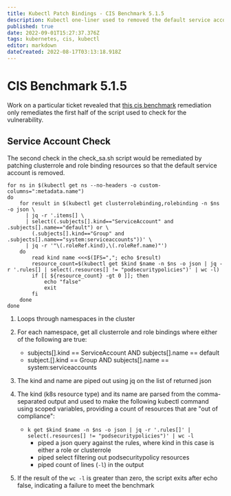 ```yaml
---
title: Kubectl Patch Bindings - CIS Benchmark 5.1.5
description: Kubectl one-liner used to removed the default service account from all clusterrole and role bindings.
published: true
date: 2022-09-01T15:27:37.376Z
tags: kubernetes, cis, kubectl
editor: markdown
dateCreated: 2022-08-17T03:13:18.918Z
---
```


# CIS Benchmark 5.1.5

Work on a particular ticket revealed that [this cis benchmark](https://rancher.com/docs/rancher/v2.6/en/security/hardening-guides/rke-1.6-benchmark-2.6/#5-1-5-ensure-that-default-service-accounts-are-not-actively-used-automated) remediation only remediates the first half of the script used to check for the vulnerability. 

## Service Account Check 

The second check in the check_sa.sh script would be remediated by patching clusterrole and role binding resources so that the default service account is removed. 

```
for ns in $(kubectl get ns --no-headers -o custom-columns=":metadata.name")
do
    for result in $(kubectl get clusterrolebinding,rolebinding -n $ns -o json \
      | jq -r '.items[] \
      | select((.subjects[].kind=="ServiceAccount" and .subjects[].name=="default") or \
        (.subjects[].kind=="Group" and .subjects[].name=="system:serviceaccounts"))' \
      | jq -r '"\(.roleRef.kind),\(.roleRef.name)"')
    do
        read kind name <<<$(IFS=","; echo $result)
        resource_count=$(kubectl get $kind $name -n $ns -o json | jq -r '.rules[] | select(.resources[] != "podsecuritypolicies")' | wc -l)
        if [[ ${resource_count} -gt 0 ]]; then
            echo "false"
            exit
        fi
    done
done
```

1. Loops through namespaces in the cluster
2. For each namespace, get all clusterrole and role bindings where either of the following are true:
    - subjects[].kind == ServiceAccount AND subjects[].name == default
    - subject.[].kind == Group AND subjects[].name == system:serviceaccounts

3. The kind and name are piped out using jq on the list of returned json
4. The kind (k8s resource type) and its name are parsed from the comma-separated output and used to make the following kubectl command using scoped variables, providing a count of resources that are "out of compliance":
     
    - `k get $kind $name -n $ns -o json | jq -r '.rules[]' | select(.resources[] != "podsecuritypolicies")' | wc -l`
    	- piped a json query against the rules, where kind in this case is either a role or clusterrole
    	- piped select filtering out podsecuritypolicy resources
    	- piped count of lines (`-l`) in the output 

5. If the result of the `wc -l` is greater than zero, the script exits after echo false, indicating a failure to meet the benchmark



